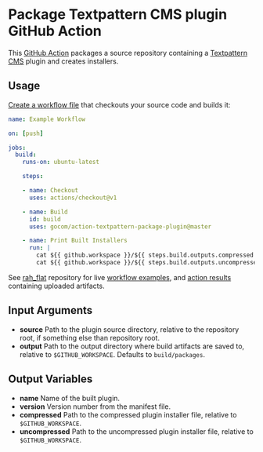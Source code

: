 Package Textpattern CMS plugin GitHub Action
=====

This [GitHub Action](https://help.github.com/en/articles/about-github-actions) packages a source repository containing a [Textpattern CMS](https://textpattern.com) plugin and creates installers.

Usage
-----

[Create a workflow file](https://help.github.com/en/articles/configuring-a-workflow) that checkouts your source code and builds it:

```yaml
name: Example Workflow

on: [push]

jobs:
  build:
    runs-on: ubuntu-latest

    steps:

    - name: Checkout
      uses: actions/checkout@v1

    - name: Build
      id: build
      uses: gocom/action-textpattern-package-plugin@master

    - name: Print Built Installers
      run: |
        cat ${{ github.workspace }}/${{ steps.build.outputs.compressed }}
        cat ${{ github.workspace }}/${{ steps.build.outputs.uncompressed }}
```

See [rah_flat](https://github.com/gocom/rah_flat) repository for live [workflow examples](https://github.com/gocom/rah_flat/blob/master/.github/workflows), and [action results](https://github.com/gocom/rah_flat/actions) containing uploaded artifacts.

Input Arguments
-----

* **source**
  Path to the plugin source directory, relative to the repository root, if something else than repository root.
* **output**
  Path to the output directory where build artifacts are saved to, relative to `$GITHUB_WORKSPACE`. Defaults to `build/packages`.

Output Variables
-----

* **name**
  Name of the built plugin.
* **version**
  Version number from the manifest file.
* **compressed**
  Path to the compressed plugin installer file, relative to `$GITHUB_WORKSPACE`.
* **uncompressed**
  Path to the uncompressed plugin installer file, relative to `$GITHUB_WORKSPACE`.
